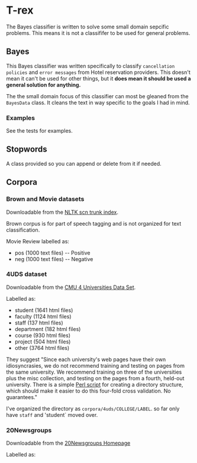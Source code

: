 # T-rex
The Bayes classifier is written to solve some small domain sepcific problems. This means it is not a classififer to be used for general problems.


## Bayes
This Bayes classifier was written specifically to classify `cancellation policies` and `error messages` from Hotel reservation providers. This doesn't mean it can't be used for other things, but it **does mean it should be used a general solution for anything.**

The the small domain focus of this classifier can most be gleaned from the `BayesData` class. It cleans the text in way specific to the goals I had in mind.

### Examples
See the tests for examples.

## Stopwords
A class provided so you can append or delete from it if needed.

## Corpora

### Brown and Movie datasets
Downloadable from the [NLTK scn trunk index](http://nltk.googlecode.com/svn/trunk/nltk_data/index.xml).

Brown corpus is for part of speech tagging and is not organized for text classification.

Movie Review labelled as:
* pos (1000 text files) -- Positive
* neg (1000 text files) -- Negative


### 4UDS dataset
Downloadable from the [CMU 4 Universities Data Set](http://www.cs.cmu.edu/afs/cs.cmu.edu/project/theo-19/www/data/).

Labelled as:
* student (1641 html files)
* faculty (1124 html files)
* staff (137 html files)
* department (182 html files)
* course (930 html files)
* project (504 html files)
* other (3764 html files)

They suggest "Since each university's web pages have their own idiosyncrasies, we do not recommend training and testing on pages from the same university. We recommend training on three of the universities plus the misc collection, and testing on the pages from a fourth, held-out university. There is a simple [Perl script](http://www.cs.cmu.edu/afs/cs.cmu.edu/project/theo-20/www/data/make-x-val) for creating a directory structure, which should make it easier to do this four-fold cross validation. No guarantees."

I've organized the directory as `corpora/4uds/COLLEGE/LABEL`. so far only have `staff` and 'student` moved over.

### 20Newsgroups
Downloadable from the [20Newsgroups Homepage](http://qwone.com/~jason/20Newsgroups/)

Labelled as:



